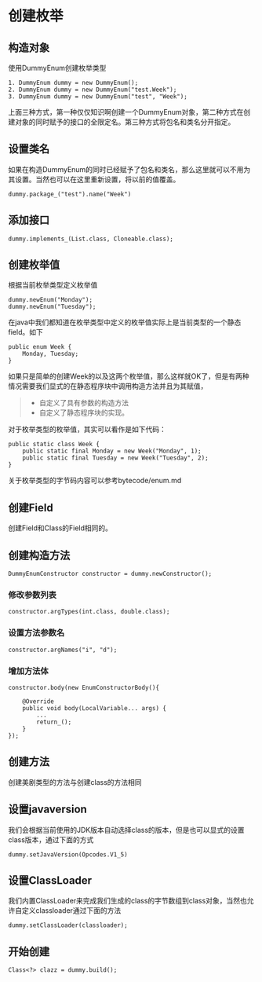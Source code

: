 # 创建枚举

## 构造对象

使用DummyEnum创建枚举类型
    
    1. DummyEnum dummy = new DummyEnum();
    2. DummyEnum dummy = new DummyEnum("test.Week");
    3. DummyEnum dummy = new DummyEnum("test", "Week");
    
上面三种方式，第一种仅仅知识啊创建一个DummyEnum对象，第二种方式在创建对象的同时赋予的接口的全限定名。第三种方式将包名和类名分开指定。

## 设置类名

如果在构造DummyEnum的同时已经赋予了包名和类名，那么这里就可以不用为其设置。当然也可以在这里重新设置，将以前的值覆盖。

    dummy.package_("test").name("Week")

## 添加接口

    dummy.implements_(List.class, Cloneable.class);
    
## 创建枚举值

根据当前枚举类型定义枚举值

    dummy.newEnum("Monday");
    dummy.newEnum("Tuesday");
    
在java中我们都知道在枚举类型中定义的枚举值实际上是当前类型的一个静态field。如下

    public enum Week {
        Monday, Tuesday;
    }

如果只是简单的创建Week的以及这两个枚举值，那么这样就OK了，但是有两种情况需要我们显式的在静态程序块中调用构造方法并且为其赋值，

> * 自定义了具有参数的构造方法
> * 自定义了静态程序块的实现。

对于枚举类型的枚举值，其实可以看作是如下代码：

    public static class Week {
        public static final Monday = new Week("Monday", 1);
        public static final Tuesday = new Week("Tuesday", 2);
    }

关于枚举类型的字节码内容可以参考bytecode/enum.md

## 创建Field

创建Field和Class的Field相同的。

## 创建构造方法

    DummyEnumConstructor constructor = dummy.newConstructor();
    
### 修改参数列表

    constructor.argTypes(int.class, double.class);
    
### 设置方法参数名

    constructor.argNames("i", "d");

### 增加方法体

    constructor.body(new EnumConstructorBody(){
        
        @Override
        public void body(LocalVariable... args) {
            ...
            return_();
        }
    });

## 创建方法

创建美剧类型的方法与创建class的方法相同


## 设置javaversion

我们会根据当前使用的JDK版本自动选择class的版本，但是也可以显式的设置class版本，通过下面的方式

    dummy.setJavaVersion(Opcodes.V1_5)

## 设置ClassLoader

我们内置ClassLoader来完成我们生成的class的字节数组到class对象，当然也允许自定义classloader通过下面的方法

    dummy.setClassLoader(classloader);

## 开始创建

    Class<?> clazz = dummy.build();    

